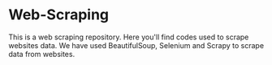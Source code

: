 # Web-Scraping
This is a web scraping repository. Here you'll find codes used to scrape websites data. We have used BeautifulSoup, Selenium and Scrapy to scrape data from websites.
